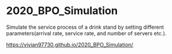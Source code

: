 # 2020_BPO_Simulation
Simulate the service process of a drink stand by setting different parameters(arrival rate, service rate, and number of servers etc.).

https://vivian97730.github.io/2020_BPO_Simulation/
